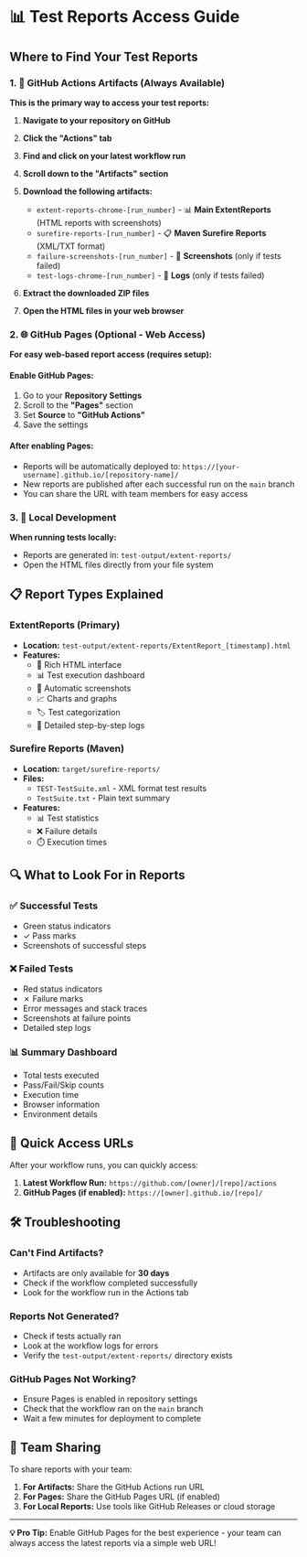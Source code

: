 # 📊 Test Reports Access Guide

## Where to Find Your Test Reports

### 1. 🎯 GitHub Actions Artifacts (Always Available)

**This is the primary way to access your test reports:**

1. **Navigate to your repository on GitHub**
2. **Click the "Actions" tab**
3. **Find and click on your latest workflow run**
4. **Scroll down to the "Artifacts" section**
5. **Download the following artifacts:**
   - `extent-reports-chrome-[run_number]` - 📊 **Main ExtentReports** (HTML reports with screenshots)
   - `surefire-reports-[run_number]` - 📋 **Maven Surefire Reports** (XML/TXT format)
   - `failure-screenshots-[run_number]` - 📸 **Screenshots** (only if tests failed)
   - `test-logs-chrome-[run_number]` - 📝 **Logs** (only if tests failed)

6. **Extract the downloaded ZIP files**
7. **Open the HTML files in your web browser**

### 2. 🌐 GitHub Pages (Optional - Web Access)

**For easy web-based report access (requires setup):**

#### Enable GitHub Pages:
1. Go to your **Repository Settings**
2. Scroll to the **"Pages"** section
3. Set **Source** to **"GitHub Actions"**
4. Save the settings

#### After enabling Pages:
- Reports will be automatically deployed to: `https://[your-username].github.io/[repository-name]/`
- New reports are published after each successful run on the `main` branch
- You can share the URL with team members for easy access

### 3. 📁 Local Development

**When running tests locally:**
- Reports are generated in: `test-output/extent-reports/`
- Open the HTML files directly from your file system

## 📋 Report Types Explained

### ExtentReports (Primary)
- **Location:** `test-output/extent-reports/ExtentReport_[timestamp].html`
- **Features:**
  - 🎨 Rich HTML interface
  - 📊 Test execution dashboard
  - 📸 Automatic screenshots
  - 📈 Charts and graphs
  - 🏷️ Test categorization
  - 📝 Detailed step-by-step logs

### Surefire Reports (Maven)
- **Location:** `target/surefire-reports/`
- **Files:**
  - `TEST-TestSuite.xml` - XML format test results
  - `TestSuite.txt` - Plain text summary
- **Features:**
  - 📊 Test statistics
  - ❌ Failure details
  - ⏱️ Execution times

## 🔍 What to Look For in Reports

### ✅ Successful Tests
- Green status indicators
- ✓ Pass marks
- Screenshots of successful steps

### ❌ Failed Tests
- Red status indicators
- ✗ Failure marks
- Error messages and stack traces
- Screenshots at failure points
- Detailed step logs

### 📊 Summary Dashboard
- Total tests executed
- Pass/Fail/Skip counts
- Execution time
- Browser information
- Environment details

## 🚀 Quick Access URLs

After your workflow runs, you can quickly access:

1. **Latest Workflow Run:** `https://github.com/[owner]/[repo]/actions`
2. **GitHub Pages (if enabled):** `https://[owner].github.io/[repo]/`

## 🛠️ Troubleshooting

### Can't Find Artifacts?
- Artifacts are only available for **30 days**
- Check if the workflow completed successfully
- Look for the workflow run in the Actions tab

### Reports Not Generated?
- Check if tests actually ran
- Look at the workflow logs for errors
- Verify the `test-output/extent-reports/` directory exists

### GitHub Pages Not Working?
- Ensure Pages is enabled in repository settings
- Check that the workflow ran on the `main` branch
- Wait a few minutes for deployment to complete

## 📧 Team Sharing

To share reports with your team:

1. **For Artifacts:** Share the GitHub Actions run URL
2. **For Pages:** Share the GitHub Pages URL (if enabled)
3. **For Local Reports:** Use tools like GitHub Releases or cloud storage

---

**💡 Pro Tip:** Enable GitHub Pages for the best experience - your team can always access the latest reports via a simple web URL!